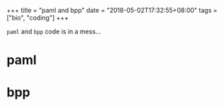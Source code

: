 +++
title = "paml and bpp"
date = "2018-05-02T17:32:55+08:00"
tags = ["bio", "coding"]
+++

`paml` and `bpp` code is in a mess...

# paml


# bpp
